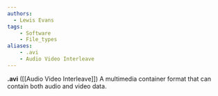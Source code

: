 ```yaml
---
authors:
  - Lewis Evans
tags:
    - Software
    - File_types
aliases:
    - .avi
    - Audio Video Interleave
---
```

**.avi** ([[Audio Video Interleave]]) A multimedia container format that can contain both audio and video data.
